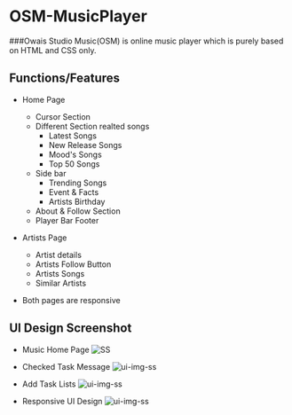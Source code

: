 # OSM-MusicPlayer
###Owais Studio Music(OSM) is online music player which is purely based on HTML and CSS only.

## Functions/Features
   - Home Page
      - Cursor Section
      - Different Section realted songs
        - Latest Songs
        - New Release Songs
        - Mood's Songs
        - Top 50 Songs 
      - Side bar
        - Trending Songs
        - Event & Facts
        - Artists Birthday
      - About & Follow Section
      - Player Bar Footer
   
   - Artists Page
      - Artist details
      - Artists Follow Button
      - Artists Songs
      - Similar Artists

   - Both pages are responsive

      
## UI Design Screenshot
  *  Music Home Page
![SS](/Images/Homemusic.PNG)

  *  Checked Task Message
![ui-img-ss](/Images/SS/)
  
  *  Add Task Lists
![ui-img-ss](/SS/ui-git-desk-lag.PNG)

  *  Responsive UI Design
![ui-img-ss](/ui-img-ss/ui-git-pad-2-lag.png)

